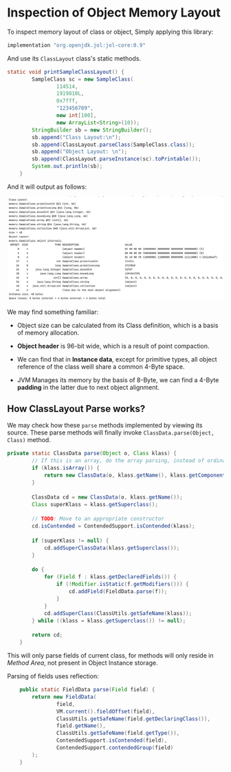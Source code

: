 # Inspection of Object Memory Layout

To inspect memory layout of class or object, Simply applying this library:

```groovy
implementation "org.openjdk.jol:jol-core:0.9"
```

And use its `ClassLayout` class's static methods.

```java
static void printSampleClassLayout() {
        SampleClass sc = new SampleClass(
                114514,
                1919810L,
                0x7fff,
                "123456789",
                new int[100],
                new ArrayList<String>(10));
        StringBuilder sb = new StringBuilder();
        sb.append("Class Layout:\n");
        sb.append(ClassLayout.parseClass(SampleClass.class));
        sb.append("Object Layout: \n");
        sb.append(ClassLayout.parseInstance(sc).toPrintable());
        System.out.println(sb);
    }
```

And it will output as follows:

![image-20210914131219731](images/mem-5.png)

We may find something familiar:

- Object size can be calculated from its Class definition, which is a basis of memory allocation. 

- **Object header** is 96-bit wide, which is a result of point compaction. 

- We can find that in **Instance data**,  except for primitive types, all object reference of the class weill share a common 4-Byte space. 

- JVM Manages its memory by the basis of 8-Byte, we can find a 4-Byte **padding** in the latter due to next object alignment.

## How ClassLayout Parse works?

We may check how these `parse` methods implemented by viewing its source. These parse methods will finally invoke `ClassData.parse(Object, Class)` method.

```java
private static ClassData parse(Object o, Class klass) {
        // If this is an array, do the array parsing, instead of ordinary class.
        if (klass.isArray()) {
            return new ClassData(o, klass.getName(), klass.getComponentType().getName(), arrayLength(o));
        }

        ClassData cd = new ClassData(o, klass.getName());
        Class superKlass = klass.getSuperclass();

        // TODO: Move to an appropriate constructor
        cd.isContended = ContendedSupport.isContended(klass);

        if (superKlass != null) {
            cd.addSuperClassData(klass.getSuperclass());
        }

        do {
            for (Field f : klass.getDeclaredFields()) {
                if (!Modifier.isStatic(f.getModifiers())) {
                    cd.addField(FieldData.parse(f));
                }
            }
            cd.addSuperClass(ClassUtils.getSafeName(klass));
        } while ((klass = klass.getSuperclass()) != null);

        return cd;
    }
```

This will only parse fields of current class, for methods will only reside in *Method Area*, not present in Object Instance storage. 

Parsing of fields uses reflection:

```java
    public static FieldData parse(Field field) {
        return new FieldData(
                field,
                VM.current().fieldOffset(field),
                ClassUtils.getSafeName(field.getDeclaringClass()),
                field.getName(),
                ClassUtils.getSafeName(field.getType()),
                ContendedSupport.isContended(field),
                ContendedSupport.contendedGroup(field)
        );
    }
```

